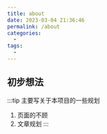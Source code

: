 ```yaml
---
title: about
date: 2023-03-04 21:36:46
permalink: /about
categories:
  - 
tags:
  - 
---
```

## 初步想法
:::tip
主要写关于本项目的一些规划
1. 页面的不顾
2. 文章规划
:::